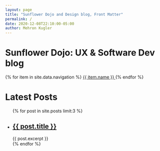```yaml
---
layout: page
title: "Sunflower Dojo and Design blog, Front Matter"
permalink: /
date: 2020-12-08T22:10:00-05:00
author: Mehron Kugler
---
```


<h1>Sunflower Dojo: UX &amp; Software Dev blog</h1>

<nav>
  {% for item in site.data.navigation %}
    <a href="{{ item.link }}" {% if page.url == item.link %}style="color: red;"{% endif %}>
      {{ item.name }}
    </a>
  {% endfor %}
</nav>

<h1>Latest Posts</h1>

<ul>
  {% for post in site.posts limit:3 %}
    <li>
      <h2><a href="{{ post.url }}">{{ post.title }}</a></h2>
      {{ post.excerpt }}
    </li>
  {% endfor %}
</ul>

